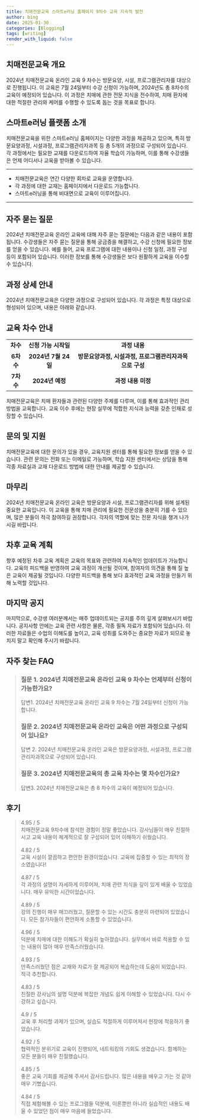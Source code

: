 ```yaml
---
title: 치매전문교육 스마트e러닝 홈페이지 9차수 교육 지속적 발전
author: bing
date: 2025-01-30
categories: [Blogging]
tags: [writing]
render_with_liquid: false
---
```



<h2 id='치매전문교육 개요'>치매전문교육 개요</h2>

<p>2024년 치매전문교육 온라인 교육 9 차수는 방문요양, 시설, 프로그램관리자를 대상으로 진행됩니다. 이 교육은 7월 24일부터 수강 신청이 가능하며, 2024년도 총 8차수의 교육이 예정되어 있습니다. 이 과정은 치매에 관한 전문 지식을 전수하여, 치매 환자에 대한 적절한 관리와 케어를 수행할 수 있도록 돕는 것을 목표로 합니다. </p>

<h2 id='스마트e러닝 플랫폼 소개'>스마트e러닝 플랫폼 소개</h2>

<p>치매전문교육을 위한 스마트e러닝 홈페이지는 다양한 과정을 제공하고 있으며, 특히 방문요양과정, 시설과정, 프로그램관리자과목 등 총 5개의 과정으로 구성되어 있습니다. 각 과정에서는 필요한 교재를 다운로드하여 자율 학습이 가능하며, 이를 통해 수강생들은 언제 어디서나 교육을 받아볼 수 있습니다.</p>

<hr />

<ul>
    <li>치매전문교육은 연간 다양한 회차로 교육을 운영합니다.</li>
    <li>각 과정에 대한 교재는 홈페이지에서 다운로드 가능합니다.</li>
    <li>스마트e러닝을 통해 비대면으로 교육이 이루어집니다.</li>
</ul>

<hr />

<h2 id='자주 묻는 질문'>자주 묻는 질문</h2>

<p>2024년 치매전문교육 온라인 교육에 대해 자주 묻는 질문에는 다음과 같은 내용이 포함됩니다. 수강생들은 자주 묻는 질문을 통해 궁금증을 해결하고, 수강 신청에 필요한 정보를 얻을 수 있습니다. 예를 들어, 교육 프로그램에 대한 내용이나 신청 일정, 과정 구성 등이 포함되어 있습니다. 이러한 정보를 통해 수강생들은 보다 원활하게 교육을 이수할 수 있습니다.</p>

<h2 id='과정 상세 안내'>과정 상세 안내</h2>

<p>2024년 치매전문교육은 다양한 과정으로 구성되어 있습니다. 각 과정은 특정 대상으로 형성되어 있으며, 내용은 아래와 같습니다.</p>

<h2 id='교육 차수 안내'>교육 차수 안내</h2>

<table>
    <tr>
        <td style="text-align: center; height: 17px;"><b>차수</b></td>
        <td style="text-align: center; height: 17px;"><b>신청 가능 시작일</b></td>
        <td style="text-align: center; height: 17px;"><b>과정 내용</b></td>
    </tr>
    <tr>
        <td style="text-align: center; height: 17px;"><b>6차수</b></td>
        <td style="text-align: center; height: 17px;"><b>2024년 7월 24일</b></td>
        <td style="text-align: center; height: 17px;"><b>방문요양과정, 시설과정, 프로그램관리자과목으로 구성</b></td>
    </tr>
    <tr>
        <td style="text-align: center; height: 17px;"><b>7차수</b></td>
        <td style="text-align: center; height: 17px;"><b>2024년 예정</b></td>
        <td style="text-align: center; height: 17px;"><b>과정 내용 미정</b></td>
    </tr>
</table>

<p>치매전문교육은 치매 환자들과 관련된 다양한 주제를 다루며, 이를 통해 효과적인 관리 방법을 교육합니다. 교육 이수 후에는 현장 실무에 적합한 지식과 능력을 갖춘 인재로 성장할 수 있습니다.</p>

<h2 id='문의 및 지원'>문의 및 지원</h2>

<p>치매전문교육에 대한 문의가 있을 경우, 교육지원 센터를 통해 필요한 정보를 얻을 수 있습니다. 관련 문의는 전화 또는 이메일로 가능하며, 학습 지원 센터에서는 상담을 통해 각종 자료실과 교재 다운로드 방법에 대한 안내를 제공할 수 있습니다. </p>

<h2 id='마무리'>마무리</h2>

<p>2024년 치매전문교육 온라인 교육은 방문요양과 시설, 프로그램관리자를 위해 설계된 중요한 교육입니다. 이 교육을 통해 치매 관리에 필요한 전문성을 충분히 기를 수 있으며, 많은 분들이 적극 참여하길 권장합니다. 각자의 역할에 맞는 전문 지식을 챙겨 나가시길 바랍니다.</p>

<h2 id='차후 교육 계획'>차후 교육 계획</h2>

<p>향후 예정된 차후 교육 계획은 교육의 목표와 관련하여 지속적인 업데이트가 가능합니다. 교육의 피드백을 반영하여 교육 과정이 개선될 것이며, 참여자의 의견을 통해 질 높은 교육이 제공될 것입니다. 다양한 피드백을 통해 보다 효과적인 교육 과정을 만들기 위해 노력할 것입니다.</p>

<h2 id='마지막 공지'>마지막 공지</h2>

<p>마지막으로, 수강생 여러분께서는 매주 업데이트되는 공지를 주의 깊게 살펴보시기 바랍니다. 공지사항 안에는 교육 관련 사항은 물론, 각종 필독 자료가 포함되어 있습니다. 이러한 자료들은 수업의 이해도를 높이고, 교육 성취를 도와주는 중요한 자료가 되므로 놓치지 말고 확인해 주시기 바랍니다.</p>


<h2 id='자주_찾는_FAQ'>자주 찾는 FAQ</h2>
<div itemscope="" itemtype="https://schema.org/FAQPage"> 
<blockquote> 
<div itemscope="" itemprop="mainEntity" itemtype="https://schema.org/Question"> 
<h3 itemprop="name">질문 1. 2024년 치매전문교육 온라인 교육 9 차수는 언제부터 신청이 가능한가요?</h3> 
<div itemscope="" itemprop="acceptedAnswer" itemtype="https://schema.org/Answer"> 
<span itemprop="text"> 
<p>답변1. 2024년 치매전문교육 온라인 교육 9 차수는 7월 24일부터 신청이 가능합니다.</p> 
</span> 
</div> 
</div> 
<div itemscope="" itemprop="mainEntity" itemtype="https://schema.org/Question"> 
<h3 itemprop="name">질문 2. 2024년 치매전문교육 온라인 교육은 어떤 과정으로 구성되어 있나요?</h3> 
<div itemscope="" itemprop="acceptedAnswer" itemtype="https://schema.org/Answer"> 
<span itemprop="text"> 
<p>답변 2. 2024년 치매전문교육 온라인 교육은 방문요양과정, 시설과정, 프로그램관리자과목으로 구성되어 있습니다.</p> 
</span> 
</div> 
</div> 
<div itemscope="" itemprop="mainEntity" itemtype="https://schema.org/Question"> 
<h3 itemprop="name">질문 3. 2024년 치매전문교육의 총 교육 차수는 몇 차수인가요?</h3> 
<div itemscope="" itemprop="acceptedAnswer" itemtype="https://schema.org/Answer"> 
<span itemprop="text"> 
<p>답변3. 2024년 치매전문교육은 총 8 차수의 교육이 예정되어 있습니다.</p> 
</span> 
</div> 
</div> 
</blockquote> 
</div>
<h2 id='후기'>후기</h2>
<div itemscope itemtype="https://schema.org/Product">
  <blockquote>
  <div itemprop="review" itemscope itemtype="https://schema.org/Review">
      <div itemprop="reviewRating" itemscope itemtype="https://schema.org/Rating"> <span itemprop="ratingValue">4.95</span> / <span itemprop="bestRating">5</span> </div>
      <span itemprop="reviewBody">치매전문교육 9차수에 참석한 경험이 정말 좋았습니다. 강사님들이 매우 친절하시고 교육 내용이 체계적으로 잘 구성되어 있어 이해하기 쉬웠습니다.</span>
  </div>
  <br>
  <div itemprop="review" itemscope itemtype="https://schema.org/Review">
      <div itemprop="reviewRating" itemscope itemtype="https://schema.org/Rating"> <span itemprop="ratingValue">4.82</span> / <span itemprop="bestRating">5</span> </div>
      <span itemprop="reviewBody">교육 시설이 깔끔하고 편안한 환경이었습니다. 교육에 집중할 수 있는 최적의 장소였습니다!</span>
  </div>
  <br>
  <div itemprop="review" itemscope itemtype="https://schema.org/Review">
      <div itemprop="reviewRating" itemscope itemtype="https://schema.org/Rating"> <span itemprop="ratingValue">4.87</span> / <span itemprop="bestRating">5</span> </div>
      <span itemprop="reviewBody">각 과정의 설명이 자세하게 이루어져, 치매 관련 지식을 깊이 있게 배울 수 있었습니다. 매우 유익한 시간이었습니다.</span>
  </div>
  <br>
  <div itemprop="review" itemscope itemtype="https://schema.org/Review">
      <div itemprop="reviewRating" itemscope itemtype="https://schema.org/Rating"> <span itemprop="ratingValue">4.89</span> / <span itemprop="bestRating">5</span> </div>
      <span itemprop="reviewBody">강의 진행이 매우 매끄러웠고, 질문할 수 있는 시간도 충분히 마련되어 있었습니다. 모든 참가자들이 편안하게 소통할 수 있었습니다.</span>
  </div>
  <br>
  <div itemprop="review" itemscope itemtype="https://schema.org/Review">
      <div itemprop="reviewRating" itemscope itemtype="https://schema.org/Rating"> <span itemprop="ratingValue">4.96</span> / <span itemprop="bestRating">5</span> </div>
      <span itemprop="reviewBody">덕분에 치매에 대한 이해도가 확실히 높아졌습니다. 실무에서 바로 적용할 수 있는 내용이 많아 매우 만족스러웠습니다.</span>
  </div>
  <br>
  <div itemprop="review" itemscope itemtype="https://schema.org/Review">
      <div itemprop="reviewRating" itemscope itemtype="https://schema.org/Rating"> <span itemprop="ratingValue">4.93</span> / <span itemprop="bestRating">5</span> </div>
      <span itemprop="reviewBody">만족스러웠던 점은 교재와 자료가 잘 제공되어 복습하는데 도움이 되었습니다. 적극 추천합니다.</span>
  </div>
  <br>
  <div itemprop="review" itemscope itemtype="https://schema.org/Review">
      <div itemprop="reviewRating" itemscope itemtype="https://schema.org/Rating"> <span itemprop="ratingValue">4.83</span> / <span itemprop="bestRating">5</span> </div>
      <span itemprop="reviewBody">친절한 강사님의 설명 덕분에 복잡한 개념도 쉽게 이해할 수 있었습니다. 다시 수강하고 싶습니다.</span>
  </div>
  <br>
  <div itemprop="review" itemscope itemtype="https://schema.org/Review">
      <div itemprop="reviewRating" itemscope itemtype="https://schema.org/Rating"> <span itemprop="ratingValue">4.9</span> / <span itemprop="bestRating">5</span> </div>
      <span itemprop="reviewBody">교육 후 처리할 과제가 있으며, 실습도 적절하게 이루어져서 현장에 적응하기 좋았습니다.</span>
  </div>
  <br>
  <div itemprop="review" itemscope itemtype="https://schema.org/Review">
      <div itemprop="reviewRating" itemscope itemtype="https://schema.org/Rating"> <span itemprop="ratingValue">4.92</span> / <span itemprop="bestRating">5</span> </div>
      <span itemprop="reviewBody">협력적인 분위기로 교육이 진행되어, 네트워킹의 기회도 생겼습니다. 함께하는 모든 분들이 매우 친절했습니다.</span>
  </div>
  <br>
  <div itemprop="review" itemscope itemtype="https://schema.org/Review">
      <div itemprop="reviewRating" itemscope itemtype="https://schema.org/Rating"> <span itemprop="ratingValue">4.85</span> / <span itemprop="bestRating">5</span> </div>
      <span itemprop="reviewBody">좋은 교육 기회를 제공해 주셔서 감사드립니다. 많은 내용을 배우고 가는 것 같아 매우 기뻤습니다.</span>
  </div>
  <br>
  <div itemprop="review" itemscope itemtype="https://schema.org/Review">
      <div itemprop="reviewRating" itemscope itemtype="https://schema.org/Rating"> <span itemprop="ratingValue">4.84</span> / <span itemprop="bestRating">5</span> </div>
      <span itemprop="reviewBody">직접 체험해볼 수 있는 프로그램들 덕분에, 이론뿐만 아니라 실습적인 내용도 배울 수 있었던 점이 매우 마음에 들었습니다.</span>
  </div>
  </blockquote>
</div>
